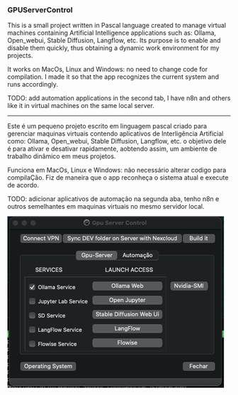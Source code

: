 ### GPUServerControl

This is a small project written in Pascal language created to manage virtual machines containing Artificial Intelligence applications such as: Ollama, Open_webui, Stable Diffusion, Langflow, etc. Its purpose is to enable and disable them quickly, thus obtaining a dynamic work environment for my projects. 

It works on MacOs, Linux and Windows: no need to change code for compilation. I made it so that the app recognizes the current system and runs accordingly. 

TODO: add automation applications in the second tab, I have n8n and others like it in virtual machines on the same local server.

---

Este é um pequeno projeto escrito em linguagem pascal  criado para 
gerenciar maquinas virtuais contendo aplicativos de Interligência 
Artificial como: Ollama, Open_webui, Stable Diffusion, Langflow, etc. o 
objetivo dele é para ativar e desativar rapidamente, aobtendo assim, um ambiente de 
trabalho dinâmico em meus projetos.

Funciona em MacOs, Linux e Windows: não necessário alterar codigo para compilaÇão. Fiz de maneira que o app reconheça o sistema atual e execute de acordo.

TODO: adicionar aplicativos de automação na segunda aba, tenho n8n e outros semelhantes em maquinas 
virtuais no mesmo servidor local.

![Alt text](gpuServerControl_macOs.png?raw=true "Running on MacOs")
